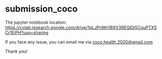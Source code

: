 # submission_coco

The jupyter notebook location: https://colab.research.google.com/drive/1pLJPnMn1BXV3REQEb5CquPTXSCr1EiPH?usp=sharing

If you face any issue, you can email me via coco.health.2020@gmail.com

Thank you! 
